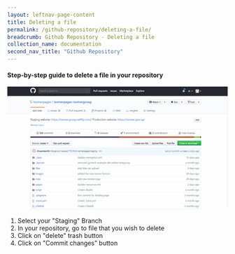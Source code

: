 ```yaml
---
layout: leftnav-page-content
title: Deleting a file
permalink: /github-repository/deleting-a-file/
breadcrumb: Github Repository - Deleting a file
collection_name: documentation
second_nav_title: "Github Repository"
---
```

#### **Step-by-step guide to delete a file in your repository**
![Deleting a file in your repository](/images/resources/deleting-file-to-your-repository.gif)

1. Select your "Staging" Branch
2. In your repository, go to file that you wish to delete
3. Click on "delete" trash button
4. Click on "Commit changes" button
